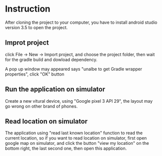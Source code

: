 # Instruction

After cloning the project to your computer, you have to install android studio version 3.5 to open the project.

## Improt project

click File -> New -> Import project, and choose the project folder, then wait for the gradle build and dowload dependency.

A pop up window may appeared says "unalbe to get Gradle wrapper properties", click "OK" button

## Run the application on simulator

Create a new vitural device, using "Google pixel 3 API 29", the layout may go wrong on other brand of phones.

## Read location on simulator

The application using "read last known location" function to read the current location, so if you want to read location on simulator, first open google map on simulator, and click the button "view my location" on the bottom right, the last second one, then open this application.

